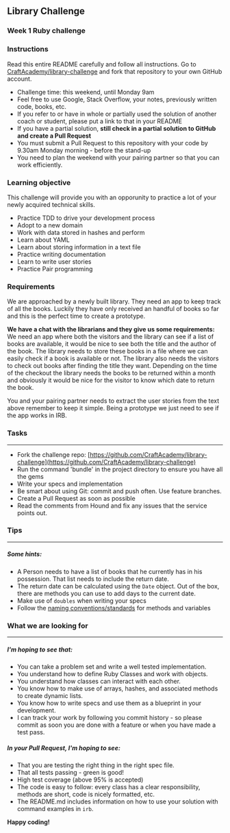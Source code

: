 ## Library Challenge

### Week 1 Ruby challenge

### Instructions

Read this entire README carefully and follow all instructions. Go to [CraftAcademy/library-challenge](https://github.com/CraftAcademy/library-challenge) and fork that repository to your own GitHub account.

* Challenge time: this weekend, until Monday 9am
* Feel free to use Google, Stack Overflow, your notes, previously written code, books, etc. 
* If you refer to or have in whole or partially used the solution of another coach or student, please put a link to that in your README
* If you have a partial solution, **still check in a partial solution to GitHub and create a Pull Request**
* You must submit a Pull Request to this repository with your code by 9.30am Monday morning - before the stand-up
* You need to plan the weekend with your pairing partner so that you can work efficiently.

### Learning objective

This challenge will provide you with an opporunity to practice a lot of your newly acquired technical skills.

* Practice TDD to drive your development process
* Adopt to a new domain
* Work with data stored in hashes and perform 
* Learn about YAML
* Learn about storing information in a text file
* Practice writing documentation
* Learn to write user stories
* Practice Pair programming

### Requirements

We are approached by a newly built library. They need an app to keep track of all the books. Luckily they have only received an handful of books so far and this is the perfect time to create a prototype.

**We have a chat with the librarians and they give us some requirements:**  
We need an app where both the visitors and the library can see if a list of books are available, it would be nice to see both the title and the author of the book. The library needs to store these books in a file where we can easily check if a book is available or not. The library also needs the visitors to check out books after finding the title they want. Depending on the time of the checkout the library needs the books to be returned within a month and obviously it would be nice for the visitor to know which date to return the book.

You and your pairing partner needs to extract the user stories from the text above remember to keep it simple. Being a prototype we just need to see if the app works in IRB.

### Tasks

---

* Fork the challenge repo: [https://github.com/CraftAcademy/library-challenge](https://github.com/CraftAcademy/library-challenge)
* Run the command 'bundle' in the project directory to ensure you have all the gems
* Write your specs and implementation
* Be smart about using Git: commit and push often. Use feature branches.
* Create a Pull Request as soon as possible
* Read the comments from Hound and fix any issues that the service points out.

### Tips

---

##### Some hints:

* A Person needs to have a list of books that he currently has in his possession. That list needs to include the return date.
* The return date can be calculated using the `Date` object. Out of the box, there are methods you can use to add days to the current date.
* Make use of `doubles` when writing your specs
* Follow the [naming conventions/standards](https://craftacademy.gitbooks.io/coding-as-a-craft/content/extras/naming_standards.html) for methods and variables

### What we are looking for

---

##### I'm hoping to see that:

* You can take a problem set and write a well tested implementation.
* You understand how to define Ruby Classes and work with objects.
* You understand how classes can interact with each other.
* You know how to make use of arrays, hashes, and associated methods to create dynamic lists.
* You know how to write specs and use them as a blueprint in your development.
* I can track your work by following you commit history - so please commit as soon you are done with a feature or when you have made a test pass. 

##### In your Pull Request, I'm hoping to see:

* That you are testing the right thing in the right spec file.
* That all tests passing - green is good!
* High test coverage \(above 95% is accepted\)
* The code is easy to follow: every class has a clear responsibility, methods are short, code is nicely formatted, etc.
* The README.md includes information on how to use your solution with command examples in `irb`. 

**Happy coding!**

